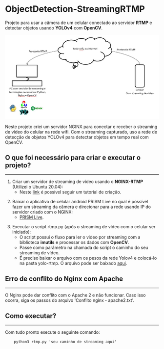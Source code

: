 # ObjectDetection-StreamingRTMP
Projeto para usar a câmera de um celular conectado ao servidor **RTMP** e detectar objetos usando **YOLOv4** com **OpenCV**.

![](image/nginx-rtmp.jpeg)

Neste projeto criei um servidor NGINX para conectar e receber o streaming de vídeo do celular na rede wifi. Com o streaming capturado, uso a rede de detecção de objetos YOLOv4 para detectar objetos em tempo real com OpenCV.

## O que foi necessário para criar e executar o projeto?
---

1. Criar um servidor de streaming de vídeo usando o **NGINX-RTMP** (Utilizei o Ubuntu 20.04):
    - Neste [link](https://www.digitalocean.com/community/tutorials/how-to-set-up-a-video-streaming-server-using-nginx-rtmp-on-ubuntu-20-04) é possível seguir um tutorial de criação.
>

2. Baixar o aplicativo de celular android PRISM Live no qual é possível fazer um streaming da câmera e direcionar para a rede usando IP do servidor criado com o NGINX:
    - [PRISM Live](https://prismlive.com/en_us/mapp/).
>

3. Executar o script rtmp.py (após o streaming de vídeo com o celular ser iniciado):
    - O script possui o fluxo para ler o video por streaming com a biblioteca **imutils** e processar os dados com **OpenCV**.
    - Passe como parâmetro na chamada do script o caminho do seu streaming de vídeo.
    - É preciso baixar o arquivo com os pesos da rede Yolov4 e colocá-lo na pasta yolo-rtmp. O arquivo pode ser baixado [aqui](https://drive.google.com/file/d/1aed2iucZyqhB9fHyDo3a3dOzvbVYLzt-/view?usp=sharing).

## Erro de conflito do Nginx com Apache
---
O Nginx pode dar conflito com o Apache 2 e não funcionar. Caso isso ocorra, siga os passos do arquivo 'Conflito nginx - apache2.txt'. 

## Como executar?
---
Com tudo pronto execute o seguinte comando:

        python3 rtmp.py 'seu caminho de streaming aqui'
